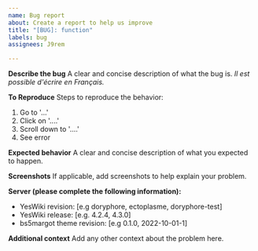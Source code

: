 ```yaml
---
name: Bug report
about: Create a report to help us improve
title: "[BUG]: function"
labels: bug
assignees: J9rem

---
```


**Describe the bug**
A clear and concise description of what the bug is.
_Il est possible d'écrire en Français._

**To Reproduce**
Steps to reproduce the behavior:
1. Go to '...'
2. Click on '....'
3. Scroll down to '....'
4. See error

**Expected behavior**
A clear and concise description of what you expected to happen.

**Screenshots**
If applicable, add screenshots to help explain your problem.

**Server (please complete the following information):**
 - YesWiki revision: [e.g doryphore, ectoplasme, doryphore-test]
 - YesWiki release: [e.g. 4.2.4, 4.3.0]
 - bs5margot theme revision: [e.g 0.1.0, 2022-10-01-1]

**Additional context**
Add any other context about the problem here.